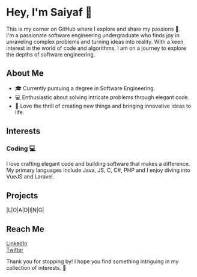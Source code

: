 # Hey, I'm Saiyaf 👋

This is my corner on GitHub where I explore and share my passions 🚀.\
I'm a passionate software engineering undergraduate who finds joy in unraveling complex problems and turning ideas into reality. With a keen interest in the world of code and algorithms, I am on a journey to explore the depths of software engineering.

## About Me

- 🎓 Currently pursuing a degree in Software Engineering.
- 💻 Enthusiastic about solving intricate problems through elegant code.
- 🚀 Love the thrill of creating new things and bringing innovative ideas to life.


## Interests

### Coding 💻

I love crafting elegant code and building software that makes a difference. My primary languages include Java, JS, C, C#, PHP and I enjoy diving into VueJS and Laravel.

## Projects

<!-- Here are some featured projects from this repository: 
Feel free to explore the repository and check out the various projects. -->

|L|O|A|D|I|N|G|

## Reach Me
[LinkedIn](https://www.linkedin.com/in/saiyaflareef)\
[Twitter](https://twitter.com/ItzSaiyaf)


Thank you for stopping by! I hope you find something intriguing in my collection of interests. 🌟
